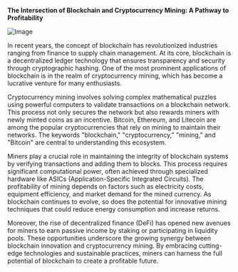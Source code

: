 **The Intersection of Blockchain and Cryptocurrency Mining: A Pathway to Profitability**

![Image](https://github.com/user-attachments/assets/31692037-0104-4703-abd1-696b6a7dd41b)

In recent years, the concept of blockchain has revolutionized industries ranging from finance to supply chain management. At its core, blockchain is a decentralized ledger technology that ensures transparency and security through cryptographic hashing. One of the most prominent applications of blockchain is in the realm of cryptocurrency mining, which has become a lucrative venture for many enthusiasts.

Cryptocurrency mining involves solving complex mathematical puzzles using powerful computers to validate transactions on a blockchain network. This process not only secures the network but also rewards miners with newly minted coins as an incentive. Bitcoin, Ethereum, and Litecoin are among the popular cryptocurrencies that rely on mining to maintain their networks. The keywords "blockchain," "cryptocurrency," "mining," and "Bitcoin" are central to understanding this ecosystem.

Miners play a crucial role in maintaining the integrity of blockchain systems by verifying transactions and adding them to blocks. This process requires significant computational power, often achieved through specialized hardware like ASICs (Application-Specific Integrated Circuits). The profitability of mining depends on factors such as electricity costs, equipment efficiency, and market demand for the mined currency. As blockchain continues to evolve, so does the potential for innovative mining techniques that could reduce energy consumption and increase returns.

Moreover, the rise of decentralized finance (DeFi) has opened new avenues for miners to earn passive income by staking or participating in liquidity pools. These opportunities underscore the growing synergy between blockchain innovation and cryptocurrency mining. By embracing cutting-edge technologies and sustainable practices, miners can harness the full potential of blockchain to create a profitable future.